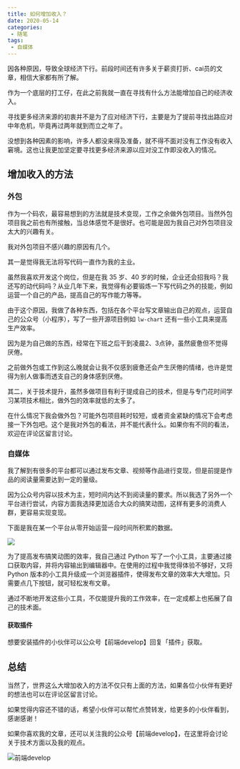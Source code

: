 ```yaml
---
title: 如何增加收入？
date: 2020-05-14
categories:
 - 随笔
tags:
 - 自媒体
---
```


因各种原因，导致全球经济下行。前段时间还有许多关于薪资打折、cai员的文章，相信大家都有所了解。

作为一个底层的打工仔，在此之前我就一直在寻找有什么方法能增加自己的经济收入。

<!-- more -->

寻找更多经济来源的初衷并不是为了应对经济下行，主要是为了提前寻找出路应对中年危机，毕竟再过两年就到而立之年了。

没想到各种因素的影响，许多人都没来得及准备，就不得不面对没有工作没有收入窘境。这也让我更加坚定要寻找更多经济来源以应对没工作即没收入的情况。

## 增加收入的方法

### 外包

作为一个码农，最容易想到的方法就是技术变现，工作之余做外包项目。当然外包项目我之前也有所接触，当总体感觉不是很好。也可能是因为我自己对外包项目没太大的兴趣有关。

我对外包项目不感兴趣的原因有几个。

其一是觉得我无法将写代码一直作为我的主业。

虽然我喜欢开发这个岗位，但是在我 35 岁、40 岁的时候，企业还会招我吗？我还写的动代码吗？从业几年下来，我觉得有必要锻炼一下写代码之外的技能，例如运营一个自己的产品，提高自己的写作能力等等。

由于这个原因，我做了各种东西，包括在各个平台写文章输出自己的观点，运营自己的公众号（小程序），写了一些开源项目例如 `lw-chart` 还有一些小工具来提高生产效率。

因为是为自己做的东西，经常在下班之后干到凌晨2、3点钟，虽然疲惫但不觉得厌倦。

之前做外包或工作到这么晚就会让我不仅感到疲惫还会产生厌倦的情绪，也许是觉得为别人做事而透支自己的身体感到厌倦。

其二，关于技术提升，虽然多做项目有利于提成自己的技术，但是与专门花时间学习某项技术相比，做外包的效率就低的太多了。


在什么情况下我会做外包？可能外包项目耗时较短，或者资金紧缺的情况下会考虑接一下外包吧。这个是我对外包的看法，并不能代表什么。如果你有不同的看法，欢迎在评论区留言讨论。

### 自媒体

我了解到有很多的平台都可以通过发布文章、视频等作品进行变现，但是前提是作品的阅读量需要达到一定的量级。

因为公众号内容以技术为主，短时间内达不到阅读量的要求。所以我选了另外一个平台进行尝试，内容方面我选择更加适合大众的搞笑动图，这样有更多的消费人群，更容易实现变现。

下面是我在某一个平台从零开始运营一段时间所积累的数据。

![](https://imgkr.cn-bj.ufileos.com/d1dd49d5-9947-4083-9f09-576ee400614e.png)

为了提高发布搞笑动图的效率，我自己通过 Python 写了一个小工具，主要通过接口获取内容，并将内容输出到编辑器中。在使用的过程中我觉得体验不够好，又将 Python 版本的小工具升级成一个浏览器插件，使得发布文章的效率大大增加。只需要点几下按钮，就可轻松发布文章。

通过不断地开发这些小工具，不仅能提升我的工作效率，在一定成都上也拓展了自己的技术面。


#### 获取插件

想要安装插件的小伙伴可以公众号【前端develop】回复「插件」获取。


## 总结

当然了，世界这么大增加收入的方法不仅只有上面的方法，如果各位小伙伴有更好的想法也可以在评论区留言讨论。


如果觉得内容还不错的话，希望小伙伴可以帮忙点赞转发，给更多的小伙伴看到，感谢感谢！

如果你喜欢我的文章，还可以关注我的公众号【前端develop】，在这里将会讨论关于技术方面以及我的观点。

![前端develop](/imgs/qrcode.png)